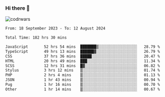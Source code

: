### Hi there 👋


![codrwars](https://www.codewars.com/users/rsschool_c9af20f58c35c696/badges/micro) 

<!--START_SECTION:waka-->

```txt
From: 18 September 2023 - To: 12 August 2024

Total Time: 182 hrs 30 mins

JavaScript       52 hrs 54 mins  ███████▒░░░░░░░░░░░░░░░░░   28.79 %
TypeScript       49 hrs 13 mins  ██████▓░░░░░░░░░░░░░░░░░░   26.79 %
CSS              37 hrs 36 mins  █████░░░░░░░░░░░░░░░░░░░░   20.47 %
HTML             20 hrs 49 mins  ███░░░░░░░░░░░░░░░░░░░░░░   11.34 %
SCSS             12 hrs 31 mins  █▓░░░░░░░░░░░░░░░░░░░░░░░   06.82 %
Stylus           3 hrs 12 mins   ▒░░░░░░░░░░░░░░░░░░░░░░░░   01.74 %
PHP              2 hrs 4 mins    ▒░░░░░░░░░░░░░░░░░░░░░░░░   01.13 %
JSON             1 hr 43 mins    ▒░░░░░░░░░░░░░░░░░░░░░░░░   00.94 %
Pug              1 hr 16 mins    ▒░░░░░░░░░░░░░░░░░░░░░░░░   00.70 %
Other            1 hr 14 mins    ▒░░░░░░░░░░░░░░░░░░░░░░░░   00.67 %
```

<!--END_SECTION:waka-->
